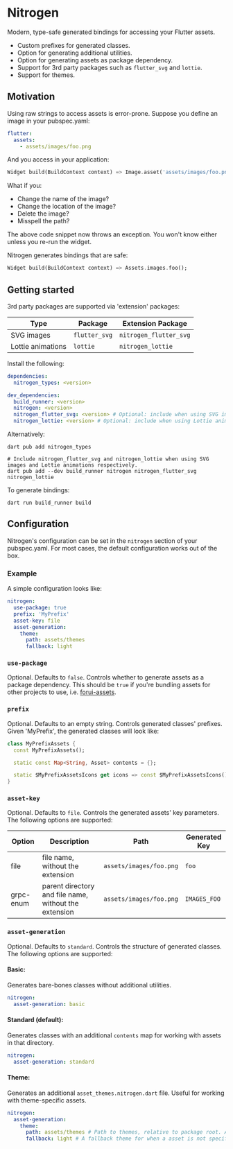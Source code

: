 # Nitrogen

Modern, type-safe generated bindings for accessing your Flutter assets.
* Custom prefixes for generated classes.
* Option for generating additional utilities.
* Option for generating assets as package dependency.
* Support for 3rd party packages such as `flutter_svg` and `lottie`.
* Support for themes.

## Motivation

Using raw strings to access assets is error-prone. Suppose you define an image in your pubspec.yaml:
```yaml
flutter:
  assets:
    - assets/images/foo.png
```

And you access in your application:
```dart
Widget build(BuildContext context) => Image.asset('assets/images/foo.png');
```

What if you:
* Change the name of the image?
* Change the location of the image?
* Delete the image?
* Misspell the path?

The above code snippet now throws an exception. You won't know either unless you re-run the widget.

Nitrogen generates bindings that are safe:
```dart
Widget build(BuildContext context) => Assets.images.foo();
```

## Getting started

3rd party packages are supported via 'extension' packages:

| Type              | Package       | Extension Package      | 
|-------------------|---------------|------------------------|
| SVG images        | `flutter_svg` | `nitrogen_flutter_svg` |
| Lottie animations | `lottie`      | `nitrogen_lottie`      |

Install the following:
```yaml
dependencies:
  nitrogen_types: <version>

dev_dependencies:
  build_runner: <version>
  nitrogen: <version>
  nitrogen_flutter_svg: <version> # Optional: include when using SVG images
  nitrogen_lottie: <version> # Optional: include when using Lottie animations
```

Alternatively:
```shell
dart pub add nitrogen_types

# Include nitrogen_flutter_svg and nitrogen_lottie when using SVG images and Lottie animations respectively.
dart pub add --dev build_runner nitrogen nitrogen_flutter_svg nitrogen_lottie
```

To generate bindings:
```shell
dart run build_runner build
```

## Configuration

Nitrogen's configuration can be set in the `nitrogen` section of your pubspec.yaml. For most cases, the default
configuration works out of the box.

### Example

A simple configuration looks like:
```yaml
nitrogen:
  use-package: true
  prefix: 'MyPrefix'
  asset-key: file
  asset-generation:
    theme:
      path: assets/themes
      fallback: light
```

### `use-package`

Optional. Defaults to `false`. Controls whether to generate assets as a package dependency. This should be `true` if 
you're bundling assets for other projects to use, i.e. [forui-assets](https://github.com/forus-labs/forui).

### `prefix`

Optional. Defaults to an empty string. Controls generated classes' prefixes. Given 'MyPrefix', the generated classes will
look like:
```dart
class MyPrefixAssets {
  const MyPrefixAssets();

  static const Map<String, Asset> contents = {};

  static $MyPrefixAssetsIcons get icons => const $MyPrefixAssetsIcons();
}
```

### `asset-key`

Optional. Defaults to `file`. Controls the generated assets' key parameters. The following options are supported:

| Option    | Description                                           | Path                    | Generated Key |
|-----------|-------------------------------------------------------|-------------------------|---------------|
| file      | file name, without the extension                      | `assets/images/foo.png` | `foo`         |
| grpc-enum | parent directory and file name, without the extension | `assets/images/foo.png` | `IMAGES_FOO`  |


### `asset-generation`

Optional. Defaults to `standard`. Controls the structure of generated classes. The following options are supported:

#### Basic: 

Generates bare-bones classes without additional utilities.
```yaml
nitrogen:
  asset-generation: basic
```

#### Standard (default):

Generates classes with an additional `contents` map for working with assets in that directory.
```yaml
nitrogen:
  asset-generation: standard
```

#### Theme: 

Generates an additional `asset_themes.nitrogen.dart` file. Useful for working with theme-specific assets.
```yaml
nitrogen:
  asset-generation:
    theme:
      path: assets/themes # Path to themes, relative to package root. Assumes all themes are directly under assets/themes.
      fallback: light # A fallback theme for when a asset is not specified, relative to 'path', i.e. assets/themes/light.
```
